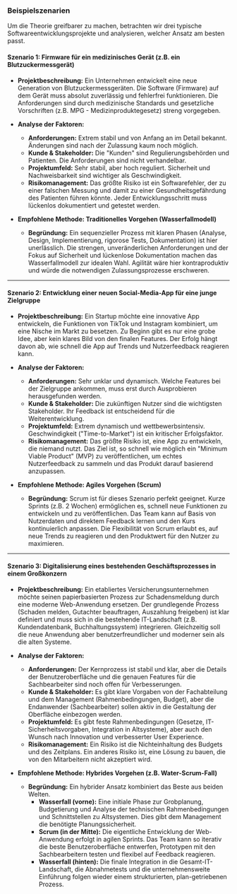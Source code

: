 ### Beispielszenarien

Um die Theorie greifbarer zu machen, betrachten wir drei typische Softwareentwicklungsprojekte und analysieren, welcher Ansatz am besten passt.


#### Szenario 1: Firmware für ein medizinisches Gerät (z.B. ein Blutzuckermessgerät)

*   **Projektbeschreibung:** Ein Unternehmen entwickelt eine neue Generation von Blutzuckermessgeräten. Die Software (Firmware) auf dem Gerät muss absolut zuverlässig und fehlerfrei funktionieren. Die Anforderungen sind durch medizinische Standards und gesetzliche Vorschriften (z.B. MPG - Medizinproduktegesetz) streng vorgegeben.

*   **Analyse der Faktoren:**
    *   **Anforderungen:** Extrem stabil und von Anfang an im Detail bekannt. Änderungen sind nach der Zulassung kaum noch möglich.
    *   **Kunde & Stakeholder:** Die "Kunden" sind Regulierungsbehörden und Patienten. Die Anforderungen sind nicht verhandelbar.
    *   **Projektumfeld:** Sehr stabil, aber hoch reguliert. Sicherheit und Nachweisbarkeit sind wichtiger als Geschwindigkeit.
    *   **Risikomanagement:** Das größte Risiko ist ein Softwarefehler, der zu einer falschen Messung und damit zu einer Gesundheitsgefährdung des Patienten führen könnte. Jeder Entwicklungsschritt muss lückenlos dokumentiert und getestet werden.

*   **Empfohlene Methode: Traditionelles Vorgehen (Wasserfallmodell)**
    *   **Begründung:** Ein sequenzieller Prozess mit klaren Phasen (Analyse, Design, Implementierung, rigorose Tests, Dokumentation) ist hier unerlässlich. Die strengen, unveränderlichen Anforderungen und der Fokus auf Sicherheit und lückenlose Dokumentation machen das Wasserfallmodell zur idealen Wahl. Agilität wäre hier kontraproduktiv und würde die notwendigen Zulassungsprozesse erschweren.

---

#### Szenario 2: Entwicklung einer neuen Social-Media-App für eine junge Zielgruppe

*   **Projektbeschreibung:** Ein Startup möchte eine innovative App entwickeln, die Funktionen von TikTok und Instagram kombiniert, um eine Nische im Markt zu besetzen. Zu Beginn gibt es nur eine grobe Idee, aber kein klares Bild von den finalen Features. Der Erfolg hängt davon ab, wie schnell die App auf Trends und Nutzerfeedback reagieren kann.

*   **Analyse der Faktoren:**
    *   **Anforderungen:** Sehr unklar und dynamisch. Welche Features bei der Zielgruppe ankommen, muss erst durch Ausprobieren herausgefunden werden.
    *   **Kunde & Stakeholder:** Die zukünftigen Nutzer sind die wichtigsten Stakeholder. Ihr Feedback ist entscheidend für die Weiterentwicklung.
    *   **Projektumfeld:** Extrem dynamisch und wettbewerbsintensiv. Geschwindigkeit ("Time-to-Market") ist ein kritischer Erfolgsfaktor.
    *   **Risikomanagement:** Das größte Risiko ist, eine App zu entwickeln, die niemand nutzt. Das Ziel ist, so schnell wie möglich ein "Minimum Viable Product" (MVP) zu veröffentlichen, um echtes Nutzerfeedback zu sammeln und das Produkt darauf basierend anzupassen.

*   **Empfohlene Methode: Agiles Vorgehen (Scrum)**
    *   **Begründung:** Scrum ist für dieses Szenario perfekt geeignet. Kurze Sprints (z.B. 2 Wochen) ermöglichen es, schnell neue Funktionen zu entwickeln und zu veröffentlichen. Das Team kann auf Basis von Nutzerdaten und direktem Feedback lernen und den Kurs kontinuierlich anpassen. Die Flexibilität von Scrum erlaubt es, auf neue Trends zu reagieren und den Produktwert für den Nutzer zu maximieren.

---

#### Szenario 3: Digitalisierung eines bestehenden Geschäftsprozesses in einem Großkonzern

*   **Projektbeschreibung:** Ein etabliertes Versicherungsunternehmen möchte seinen papierbasierten Prozess zur Schadensmeldung durch eine moderne Web-Anwendung ersetzen. Der grundlegende Prozess (Schaden melden, Gutachter beauftragen, Auszahlung freigeben) ist klar definiert und muss sich in die bestehende IT-Landschaft (z.B. Kundendatenbank, Buchhaltungssystem) integrieren. Gleichzeitig soll die neue Anwendung aber benutzerfreundlicher und moderner sein als die alten Systeme.

*   **Analyse der Faktoren:**
    *   **Anforderungen:** Der Kernprozess ist stabil und klar, aber die Details der Benutzeroberfläche und die genauen Features für die Sachbearbeiter sind noch offen für Verbesserungen.
    *   **Kunde & Stakeholder:** Es gibt klare Vorgaben von der Fachabteilung und dem Management (Rahmenbedingungen, Budget), aber die Endanwender (Sachbearbeiter) sollen aktiv in die Gestaltung der Oberfläche einbezogen werden.
    *   **Projektumfeld:** Es gibt feste Rahmenbedingungen (Gesetze, IT-Sicherheitsvorgaben, Integration in Altsysteme), aber auch den Wunsch nach Innovation und verbesserter User Experience.
    *   **Risikomanagement:** Ein Risiko ist die Nichteinhaltung des Budgets und des Zeitplans. Ein anderes Risiko ist, eine Lösung zu bauen, die von den Mitarbeitern nicht akzeptiert wird.

*   **Empfohlene Methode: Hybrides Vorgehen (z.B. Water-Scrum-Fall)**
    *   **Begründung:** Ein hybrider Ansatz kombiniert das Beste aus beiden Welten.
        *   **Wasserfall (vorne):** Eine initiale Phase zur Grobplanung, Budgetierung und Analyse der technischen Rahmenbedingungen und Schnittstellen zu Altsystemen. Dies gibt dem Management die benötigte Planungssicherheit.
        *   **Scrum (in der Mitte):** Die eigentliche Entwicklung der Web-Anwendung erfolgt in agilen Sprints. Das Team kann so iterativ die beste Benutzeroberfläche entwerfen, Prototypen mit den Sachbearbeitern testen und flexibel auf Feedback reagieren.
        *   **Wasserfall (hinten):** Die finale Integration in die Gesamt-IT-Landschaft, die Abnahmetests und die unternehmensweite Einführung folgen wieder einem strukturierten, plan-getriebenen Prozess.

